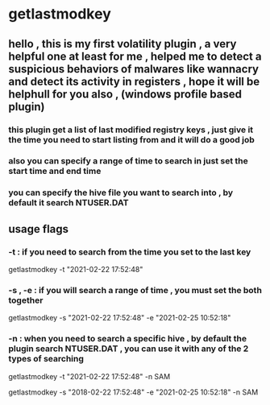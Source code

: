# getlastmodkey
## hello , this is my first volatility plugin , a very helpful one at least for me , helped me to detect a suspicious behaviors of malwares like wannacry and detect its activity in registers , hope it will be helphull for you also , (windows profile based plugin) 

### this plugin get a list of last modified registry keys , just give it the time you need to start listing from and it will do a good job 
### also you can specify a range of time to search in just set the start time and end time
### you can specify the hive file you want to search into , by default it search NTUSER.DAT 

## usage flags 
### -t : if you need to search from the time you set to the last key 

  getlastmodkey -t "2021-02-22 17:52:48"
  
### -s , -e : if you will search a range of time , you must set the both together 
  
  getlastmodkey -s "2021-02-22 17:52:48" -e "2021-02-25 10:52:18"
  
### -n : when you need to search a specific hive , by default the plugin search NTUSER.DAT , you can use it with any of the 2 types of searching 
  
  getlastmodkey -t "2021-02-22 17:52:48" -n SAM 
  
  getlastmodkey -s "2018-02-22 17:52:48" -e "2021-02-25 10:52:18" -n SAM
  
  
